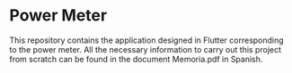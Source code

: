 # Power Meter
This repository contains the application designed in Flutter corresponding to the power meter. All the necessary information to carry out this project from scratch can be found in the document Memoria.pdf in Spanish.
